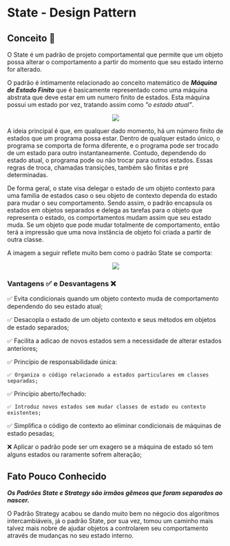# State - Design Pattern

## Conceito 📃

O State é um padrão de projeto comportamental que permite que um objeto possa alterar o comportamento a partir do momento que seu estado interno for alterado.

O padrão é intimamente relacionado ao conceito matemático de ***Máquina de Estado Finito*** que é basicamente representado como uma máquina abstrata que deve estar em um numero finito de estados. Esta máquina possui um estado por vez, tratando assim como *"o estado atual"*. 

<div align="center">
    <img src="https://refactoring.guru/images/patterns/diagrams/state/problem1.png?id=503968745461a0970d1f"/>
</div>


A ideia principal é que, em qualquer dado momento, há um número finito de estados que um programa possa estar. Dentro de qualquer estado único, o programa se comporta de forma diferente, e o programa pode ser trocado de um estado para outro instantaneamente. Contudo, dependendo do estado atual, o programa pode ou não trocar para outros estados. Essas regras de troca, chamadas transições, também são finitas e pré determinadas.

De forma geral, o state visa delegar o estado de um objeto contexto para uma familia de estados caso o seu objeto de contexto dependa do estado para mudar o seu comportamento. Sendo assim, o padrão encapsula os estados em objetos separados e delega as tarefas para o objeto que representa o estado, os comportamentos mudam assim que seu estado muda. Se um objeto que pode mudar totalmente de comportamento, então terá a impressão que uma nova instância de objeto foi criada a partir de outra classe.

A imagem a seguir reflete muito bem como o padrão State se comporta:

<div align="center">
    <img src="https://refactoring.guru/images/patterns/content/state/state-pt-br.png?id=942966fd4dc52793ca2f"/>
</div>

### Vantagens ✅ e Desvantagens ❌

✅ Evita condicionais quando um objeto contexto muda de comportamento dependendo do seu estado atual; 

✅ Desacopla o estado de um objeto contexto e seus métodos em objetos de estado separados;

✅ Facilita a adicao de novos estados sem a necessidade de alterar estados anteriores; 

✅ Princípio de responsabilidade única:

    ✅ Organiza o código relacionado a estados particulares em classes separadas;

✅ Princípio aberto/fechado:

    ✅ Introduz novos estados sem mudar classes de estado ou contexto existentes;

✅ Simplifica o código de contexto ao eliminar condicionais de máquinas de estado pesadas;

❌ Aplicar o padrão pode ser um exagero se a máquina de estado só tem alguns estados ou raramente sofrem alteração;

## Fato Pouco Conhecido

***Os Padrões State e Strategy são irmãos gêmeos que foram separados ao nascer.***

O Padrão Strategy acabou se dando muito bem no négocio dos algoritmos intercambiáveis, já o padrão State, por sua vez, tomou um caminho mais talvez mais nobre de ajudar objetos a controlarem seu comportamento através de mudanças no seu estado interno.